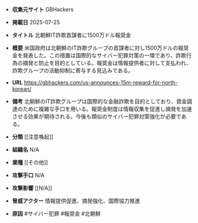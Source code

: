 - **収集元サイト**
GBHackers

- **掲載日**
2025-07-25

- **タイトル**
北朝鮮IT詐欺首謀者に1500万ドル報奨金

- **概要**
米国政府は北朝鮮のIT詐欺グループの首謀者に対し1500万ドルの報奨金を発表した。この措置は国際的なサイバー犯罪対策の一環であり、詐欺行為の摘発と防止を目的としている。報奨金は情報提供者に対して支払われ、詐欺グループの活動抑制に寄与する見込みである。

- **URL**
https://gbhackers.com/us-announces-15m-reward-for-north-korean/

- **備考**
北朝鮮のIT詐欺グループは国際的な金融詐欺を目的としており、資金調達のために複雑な手口を用いる。報奨金制度は情報収集を促進し摘発を加速させる効果が期待される。今後も類似のサイバー犯罪対策強化が必要である。

- **分類**
[[注意喚起]]

- **組織名**
N/A

- **業種**
[[その他]]

- **攻撃手口**
N/A

- **攻撃影響**
[[N/A]]

- **脅威アクター**
情報提供促進、摘発強化、国際協力推進

- **原因**
#サイバー犯罪 #報奨金 #北朝鮮
